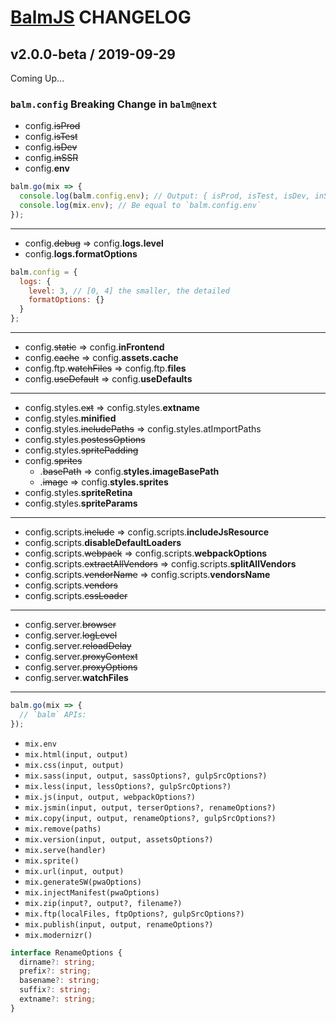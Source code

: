 # [BalmJS](https://balmjs.com/) CHANGELOG

## v2.0.0-beta / 2019-09-29

Coming Up...

### `balm.config` Breaking Change in `balm@next`

- config.<del>isProd</del>
- config.<del>isTest</del>
- config.<del>isDev</del>
- config.<del>inSSR</del>
- config.**env**

```js
balm.go(mix => {
  console.log(balm.config.env); // Output: { isProd, isTest, isDev, inSSR }
  console.log(mix.env); // Be equal to `balm.config.env`
});
```

---

- config.<del>debug</del> => config.**logs.level**
- config.**logs.formatOptions**

```js
balm.config = {
  logs: {
    level: 3, // [0, 4] the smaller, the detailed
    formatOptions: {}
  }
};
```

---

- config.<del>static</del> => config.**inFrontend**
- config.<del>cache</del> => config.**assets.cache**
- config.ftp.<del>watchFiles</del> => config.ftp.**files**
- config.<del>useDefault</del> => config.**useDefaults**

---

- config.styles.<del>ext</del> => config.styles.**extname**
- config.styles.**minified**
- config.styles.<del>includePaths</del> => config.styles.atImportPaths
- config.styles.<del>postcssOptions</del>
- config.styles.<del>spritePadding</del>
- config.<del>sprites</del>
  - .<del>basePath</del> => config.**styles.imageBasePath**
  - .<del>image</del> => config.**styles.sprites**
- config.styles.**spriteRetina**
- config.styles.**spriteParams**

---

- config.scripts.<del>include</del> => config.scripts.**includeJsResource**
- config.scripts.**disableDefaultLoaders**
- config.scripts.<del>webpack</del> => config.scripts.**webpackOptions**
- config.scripts.<del>extractAllVendors</del> => config.scripts.**splitAllVendors**
- config.scripts.<del>vendorName</del> => config.scripts.**vendorsName**
- config.scripts.<del>vendors</del>
- config.scripts.<del>cssLoader</del>

---

- config.server.<del>browser</del>
- config.server.<del>logLevel</del>
- config.server.<del>reloadDelay</del>
- config.server.<del>proxyContext</del>
- config.server.<del>proxyOptions</del>
- config.server.**watchFiles**

---

```js
balm.go(mix => {
  // `balm` APIs:
});
```

- `mix.env`
- `mix.html(input, output)`
- `mix.css(input, output)`
- `mix.sass(input, output, sassOptions?, gulpSrcOptions?)`
- `mix.less(input, lessOptions?, gulpSrcOptions?)`
- `mix.js(input, output, webpackOptions?)`
- `mix.jsmin(input, output, terserOptions?, renameOptions?)`
- `mix.copy(input, output, renameOptions?, gulpSrcOptions?)`
- `mix.remove(paths)`
- `mix.version(input, output, assetsOptions?)`
- `mix.serve(handler)`
- `mix.sprite()`
- `mix.url(input, output)`
- `mix.generateSW(pwaOptions)`
- `mix.injectManifest(pwaOptions)`
- `mix.zip(input?, output?, filename?)`
- `mix.ftp(localFiles, ftpOptions?, gulpSrcOptions?)`
- `mix.publish(input, output, renameOptions?)`
- `mix.modernizr()`

```ts
interface RenameOptions {
  dirname?: string;
  prefix?: string;
  basename?: string;
  suffix?: string;
  extname?: string;
}
```
